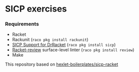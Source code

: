 # SICP exercises

### Requirements

 *  Racket
 *  Rackunit (`raco pkg install rackunit`)
 *  [SICP Support for DrRacket](https://docs.racket-lang.org/sicp-manual/index.html) (`raco pkg install sicp`)
 *  [Racket-review](https://github.com/Bogdanp/racket-review) surface-level linter (`raco pkg install review`)
 *  Make

This repository based on [hexlet-boilerplates/sicp-racket](https://github.com/hexlet-boilerplates/sicp-racket)
